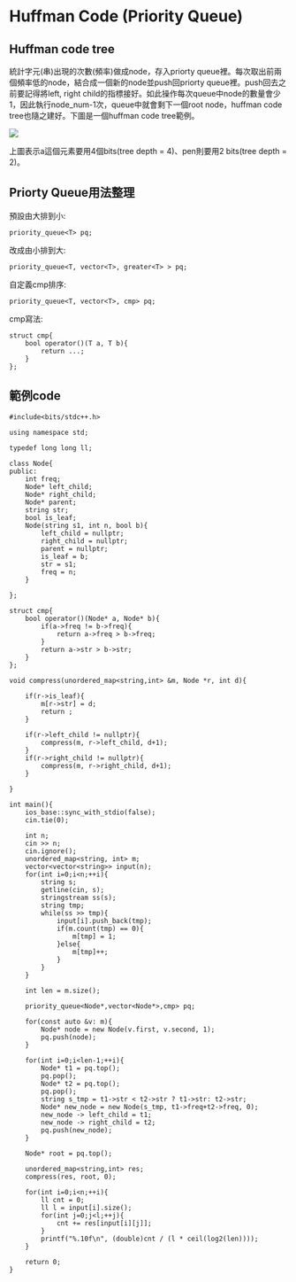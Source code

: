 # Huffman Code (Priority Queue)

## Huffman code tree
統計字元(串)出現的次數(頻率)做成node，存入priorty queue裡。每次取出前兩個頻率低的node，結合成一個新的node並push回priorty queue裡。push回去之前要記得將left, right child的指標接好。如此操作每次queue中node的數量會少1，因此執行node_num-1次，queue中就會剩下一個root node，huffman code tree也隨之建好。下圖是一個huffman code tree範例。

![](https://i.imgur.com/9Nwd28t.png)

上圖表示a這個元素要用4個bits(tree depth = 4)、pen則要用2 bits(tree depth = 2)。

## Priorty Queue用法整理
預設由大排到小:
```
priority_queue<T> pq; 
```
改成由小排到大:
```
priority_queue<T, vector<T>, greater<T> > pq;
```
自定義cmp排序:
```
priority_queue<T, vector<T>, cmp> pq;
```
cmp寫法:
```
struct cmp{
    bool operator()(T a, T b){
        return ...;
    }
};
```

## 範例code
```
#include<bits/stdc++.h>

using namespace std;

typedef long long ll;

class Node{
public:
    int freq;
    Node* left_child;
    Node* right_child;
    Node* parent;
    string str;
    bool is_leaf;
    Node(string s1, int n, bool b){
        left_child = nullptr;
        right_child = nullptr;
        parent = nullptr;
        is_leaf = b;
        str = s1;
        freq = n;
    }

};

struct cmp{
    bool operator()(Node* a, Node* b){
        if(a->freq != b->freq){
            return a->freq > b->freq;
        }
        return a->str > b->str;
    }
};

void compress(unordered_map<string,int> &m, Node *r, int d){

    if(r->is_leaf){
        m[r->str] = d;
        return ;
    }

    if(r->left_child != nullptr){
        compress(m, r->left_child, d+1);
    }
    if(r->right_child != nullptr){
        compress(m, r->right_child, d+1);
    }

}

int main(){
    ios_base::sync_with_stdio(false);
    cin.tie(0);

    int n;
    cin >> n;
    cin.ignore();
    unordered_map<string, int> m;
    vector<vector<string>> input(n);
    for(int i=0;i<n;++i){
        string s;
        getline(cin, s);
        stringstream ss(s);
        string tmp;
        while(ss >> tmp){
            input[i].push_back(tmp);
            if(m.count(tmp) == 0){
                m[tmp] = 1;
            }else{
                m[tmp]++;
            }
        }
    }

    int len = m.size();

    priority_queue<Node*,vector<Node*>,cmp> pq;

    for(const auto &v: m){
        Node* node = new Node(v.first, v.second, 1);
        pq.push(node);
    }

    for(int i=0;i<len-1;++i){
        Node* t1 = pq.top();
        pq.pop();
        Node* t2 = pq.top();
        pq.pop();
        string s_tmp = t1->str < t2->str ? t1->str: t2->str;
        Node* new_node = new Node(s_tmp, t1->freq+t2->freq, 0);
        new_node -> left_child = t1;
        new_node -> right_child = t2;
        pq.push(new_node);
    }

    Node* root = pq.top();

    unordered_map<string,int> res;
    compress(res, root, 0);

    for(int i=0;i<n;++i){
        ll cnt = 0;
        ll l = input[i].size();
        for(int j=0;j<l;++j){
            cnt += res[input[i][j]];
        }
        printf("%.10f\n", (double)cnt / (l * ceil(log2(len))));
    }

    return 0;
}

```